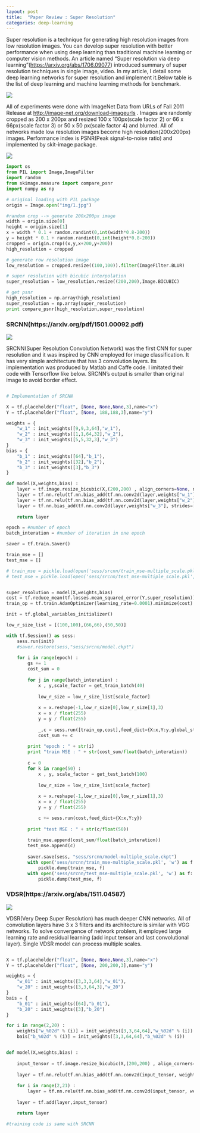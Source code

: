```yaml
---
layout: post
title:  "Paper Review : Super Resolution"
categories: deep-learning
---
```


Super resolution is a technique for generating high resolution images from low resolution images. You can develop super resolution with better performance when using deep learning than traditional machine learning or computer vision methods. An article named “Super resolution via deep learning”(<a>https://arxiv.org/abs/1706.09077</a>) introduced summary of super resolution techniques in single image, video. In my article, I detail some deep learning networks for super resolution and implement it.Below table is the list of deep learning and machine learning methods for benchmark.

![](https://i.imgur.com/9uB0XMH.png)

All of experiments were done with ImageNet Data from URLs of Fall 2011 Release at <a>http://image-net.org/download-imageurls</a> . Images are randomly cropped as 200 x 200px and resized 100 x 100px(scale factor 2) or 66 x 66px(scale factor 3) or 50 x 50 px(scale factor 4) and blurred. All of networks made low resolution images become high resolution(200x200px) images. Performance index is PSNR(Peak signal-to-noise ratio) and implemented by skit-image package.

![](https://i.imgur.com/EipcCbj.png)

```python
import os
from PIL import Image,ImageFilter 
import random
from skimage.measure import compare_psnr
import numpy as np

# original loading with PIL package
origin = Image.open("img/1.jpg")

#random crop --> generate 200x200px image
width = origin.size[0]
height = origin.size[1]
x = width * 0.1 + random.randint(0,int(width*0.8-200))
y = height * 0.1 + random.randint(0,int(height*0.8-200))
cropped = origin.crop((x,y,x+200,y+200))
high_resolution = cropped

# generate row resolution image
low_resolution = cropped.resize((100,100)).filter(ImageFilter.BLUR)

# super resolution with bicubic interpolation
super_resolution = low_resolution.resize((200,200),Image.BICUBIC)

# get psnr
high_resolution = np.array(high_resolution)
super_resolution = np.array(super_resolution)
print compare_psnr(high_resolution,super_resolution)
```


<h3>SRCNN(<a>https://arxiv.org/pdf/1501.00092.pdf</a>)</h3>

![](https://i.imgur.com/z4Lgnob.png)

SRCNN(Super Resolution Convolution Network) was the first CNN for super resolution and it was inspired by CNN employed for image classification. It has very simple architecture that has 3 convolution layers. Its implementation was produced by Matlab and Caffe code. I imitated their code with Tensorflow like below. SRCNN’s output is smaller than original image to avoid border effect.

```python

# Implementation of SRCNN

X = tf.placeholder("float", [None, None,None,3],name="x")
Y = tf.placeholder("float", [None, 188,188,3],name="y")

weights = {
    "w_1" : init_weights([9,9,3,64],"w_1"),
    "w_2" : init_weights([1,1,64,32],"w_2"),
    "w_3" : init_weights([5,5,32,3],"w_3")
}
bias = {
    "b_1" : init_weights([64],"b_1"),
    "b_2" : init_weights([32],"b_2"),
    "b_3" : init_weights([3],"b_3")
}

def model(X,weights,bias) :
    layer = tf.image.resize_bicubic(X,(200,200) , align_corners=None, name=None)
    layer = tf.nn.relu(tf.nn.bias_add(tf.nn.conv2d(layer,weights["w_1"], strides=[1,1,1,1], padding="VALID"),bias["b_1"]))
    layer = tf.nn.relu(tf.nn.bias_add(tf.nn.conv2d(layer,weights["w_2"], strides=[1,1,1,1], padding="VALID"),bias["b_2"]))
    layer = tf.nn.bias_add(tf.nn.conv2d(layer,weights["w_3"], strides=[1,1,1,1], padding="VALID"),bias["b_3"],name="layer")
    
    return layer

epoch = #number of epoch
batch_interation = #number of iteration in one epoch

saver = tf.train.Saver()

train_mse = []
test_mse = []

# train_mse = pickle.load(open('sess/srcnn/train_mse-multiple_scale.pkl', 'r'))
# test_mse = pickle.load(open('sess/srcnn/test_mse-multiple_scale.pkl', 'r'))


super_resolution = model(X,weights,bias)
cost = tf.reduce_mean(tf.losses.mean_squared_error(Y,super_resolution))
train_op = tf.train.AdamOptimizer(learning_rate=0.0001).minimize(cost)

init = tf.global_variables_initializer()

low_r_size_list = [(100,100),(66,66),(50,50)]

with tf.Session() as sess:
    sess.run(init)
    #saver.restore(sess,"sess/srcnn/model.ckpt")
    
    for i in range(epoch) :
        gs += 1
        cost_sum = 0
        
        for j in range(batch_interation) :
            x , y,scale_factor = get_train_batch(40)
            
            low_r_size = low_r_size_list[scale_factor]
            
            x = x.reshape(-1,low_r_size[0],low_r_size[1],3)
            x = x / float(255)
            y = y / float(255)
            
            _,c = sess.run([train_op,cost],feed_dict={X:x,Y:y,global_step:gs})
            cost_sum += c
            
        print "epoch : " + str(i)
        print "train MSE : " + str(cost_sum/float(batch_interation))
        
        c = 0
        for k in range(50) :
            x , y, scale_factor = get_test_batch(100)
            
            low_r_size = low_r_size_list[scale_factor]
            
            x = x.reshape(-1,low_r_size[0],low_r_size[1],3)
            x = x / float(255)
            y = y / float(255)

            c += sess.run(cost,feed_dict={X:x,Y:y})
        
        print "test MSE : " + str(c/float(50))
        
        train_mse.append(cost_sum/float(batch_interation))
        test_mse.append(c)
    
        saver.save(sess, "sess/srcnn/model-multiple_scale.ckpt")
        with open('sess/srcnn/train_mse-multiple_scale.pkl', 'w') as f:
            pickle.dump(train_mse, f)
        with open('sess/srcnn/test_mse-multiple_scale.pkl', 'w') as f:
            pickle.dump(test_mse, f)

```

<h3>VDSR(<a>https://arxiv.org/abs/1511.04587</a>)</h3>

![](https://i.imgur.com/ySi0LLS.png)

VDSR(Very Deep Super Resolution) has much deeper CNN networks. All of convolution layers have 3 x 3 filters and its architecture is similar with VGG networks. To solve convergence of network problem, it employed large learning rate and residual learning (add input tensor and last convolutional layer). Single VDSR model can process multiple scales.

```python

X = tf.placeholder("float", [None, None,None,3],name="x")
Y = tf.placeholder("float", [None, 200,200,3],name="y")

weights = {
    "w_01" : init_weights([3,3,3,64],"w_01"),
    "w_20" : init_weights([3,3,64,3],"w_20")
}
bais = {
    "b_01" : init_weights([64],"b_01"),
    "b_20" : init_weights([3],"b_20")
}

for i in range(2,20) :
    weights["w_%02d" % (i)] = init_weights([3,3,64,64],"w_%02d" % (i))
    bais["b_%02d" % (i)] = init_weights([3,3,64,64],"b_%02d" % (i))


def model(X,weights,bias) :
    
    input_tensor = tf.image.resize_bicubic(X,(200,200) , align_corners=None, name=None)
    
    layer = tf.nn.relu(tf.nn.bias_add(tf.nn.conv2d(input_tensor, weights['w_01'], strides=[1,1,1,1], padding='SAME'), bais['b_01']))
    
    for i in range(2,21) :
        layer = tf.nn.relu(tf.nn.bias_add(tf.nn.conv2d(input_tensor, weights["w_%02d" % (i)], strides=[1,1,1,1], padding='SAME'), bais["b_%02d" % (i)]))
    
    layer = tf.add(layer,input_tensor)

    return layer

#training code is same with SRCNN

```
